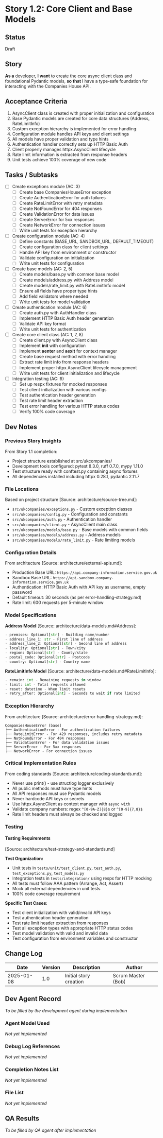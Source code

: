 # Story 1.2: Core Client and Base Models

## Status
Draft

## Story
**As a** developer,
**I want** to create the core async client class and foundational Pydantic models,
**so that** I have a type-safe foundation for interacting with the Companies House API.

## Acceptance Criteria
1. AsyncClient class is created with proper initialization and configuration
2. Base Pydantic models are created for core data structures (Address, RateLimitInfo)
3. Custom exception hierarchy is implemented for error handling
4. Configuration module handles API keys and client settings
5. All models have proper validation and type hints
6. Authentication handler correctly sets up HTTP Basic Auth
7. Client properly manages httpx.AsyncClient lifecycle
8. Rate limit information is extracted from response headers
9. Unit tests achieve 100% coverage of new code

## Tasks / Subtasks
- [ ] Create exceptions module (AC: 3)
  - [ ] Create base CompaniesHouseError exception
  - [ ] Create AuthenticationError for auth failures
  - [ ] Create RateLimitError with retry metadata
  - [ ] Create NotFoundError for 404 responses
  - [ ] Create ValidationError for data issues
  - [ ] Create ServerError for 5xx responses
  - [ ] Create NetworkError for connection issues
  - [ ] Write unit tests for exception hierarchy
- [ ] Create configuration module (AC: 4)
  - [ ] Define constants (BASE_URL, SANDBOX_URL, DEFAULT_TIMEOUT)
  - [ ] Create configuration class for client settings
  - [ ] Handle API key from environment or constructor
  - [ ] Validate configuration on initialization
  - [ ] Write unit tests for configuration
- [ ] Create base models (AC: 2, 5)
  - [ ] Create models/base.py with common base model
  - [ ] Create models/address.py with Address model
  - [ ] Create models/rate_limit.py with RateLimitInfo model
  - [ ] Ensure all fields have proper type hints
  - [ ] Add field validators where needed
  - [ ] Write unit tests for model validation
- [ ] Create authentication module (AC: 6)
  - [ ] Create auth.py with AuthHandler class
  - [ ] Implement HTTP Basic Auth header generation
  - [ ] Validate API key format
  - [ ] Write unit tests for authentication
- [ ] Create core client class (AC: 1, 7, 8)
  - [ ] Create client.py with AsyncClient class
  - [ ] Implement __init__ with configuration
  - [ ] Implement __aenter__ and __aexit__ for context manager
  - [ ] Create base request method with error handling
  - [ ] Extract rate limit info from response headers
  - [ ] Implement proper httpx.AsyncClient lifecycle management
  - [ ] Write unit tests for client initialization and lifecycle
- [ ] Integration testing (AC: 9)
  - [ ] Set up respx fixtures for mocked responses
  - [ ] Test client initialization with various configs
  - [ ] Test authentication header generation
  - [ ] Test rate limit header extraction
  - [ ] Test error handling for various HTTP status codes
  - [ ] Verify 100% code coverage

## Dev Notes

### Previous Story Insights
From Story 1.1 completion:
- Project structure established at src/ukcompanies/
- Development tools configured: pytest 8.3.0, ruff 0.7.0, mypy 1.11.0
- Test structure ready with conftest.py containing async fixtures
- All dependencies installed including httpx 0.28.1, pydantic 2.11.7

### File Locations
Based on project structure [Source: architecture/source-tree.md]:
- `src/ukcompanies/exceptions.py` - Custom exception classes
- `src/ukcompanies/config.py` - Configuration and constants
- `src/ukcompanies/auth.py` - Authentication handler
- `src/ukcompanies/client.py` - AsyncClient main class
- `src/ukcompanies/models/base.py` - Base models with common fields
- `src/ukcompanies/models/address.py` - Address models
- `src/ukcompanies/models/rate_limit.py` - Rate limiting models

### Configuration Details
From architecture [Source: architecture/external-apis.md]:
- Production Base URL: `https://api.company-information.service.gov.uk`
- Sandbox Base URL: `https://api-sandbox.company-information.service.gov.uk`
- Authentication: HTTP Basic Auth with API key as username, empty password
- Default timeout: 30 seconds (as per error-handling-strategy.md)
- Rate limit: 600 requests per 5-minute window

### Model Specifications

**Address Model** [Source: architecture/data-models.md#Address]:
```python
- premises: Optional[str] - Building name/number
- address_line_1: str - First line of address
- address_line_2: Optional[str] - Second line of address
- locality: Optional[str] - Town/city
- region: Optional[str] - County/state
- postal_code: Optional[str] - Postcode
- country: Optional[str] - Country name
```

**RateLimitInfo Model** [Source: architecture/data-models.md#RateLimitInfo]:
```python
- remain: int - Remaining requests in window
- limit: int - Total requests allowed
- reset: datetime - When limit resets
- retry_after: Optional[int] - Seconds to wait if rate limited
```

### Exception Hierarchy
From architecture [Source: architecture/error-handling-strategy.md]:
```
CompaniesHouseError (base)
├── AuthenticationError - For authentication failures
├── RateLimitError - For 429 responses, includes retry metadata
├── NotFoundError - For 404 responses
├── ValidationError - For data validation issues
├── ServerError - For 5xx responses
├── NetworkError - For connection issues
```

### Critical Implementation Rules
From coding standards [Source: architecture/coding-standards.md]:
- Never use print() - use structlog logger exclusively
- All public methods must have type hints
- All API responses must use Pydantic models
- Never hardcode API keys or secrets
- Use httpx.AsyncClient as context manager with `async with`
- Validate company numbers: regex `^[0-9A-Z]{8}$` or `^[0-9]{7,8}$`
- Rate limit headers must always be checked and logged

### Testing

#### Testing Requirements
[Source: architecture/test-strategy-and-standards.md]

**Test Organization:**
- Unit tests in `tests/unit/test_client.py`, `test_auth.py`, `test_exceptions.py`, `test_models.py`
- Integration tests in `tests/integration/` using respx for HTTP mocking
- All tests must follow AAA pattern (Arrange, Act, Assert)
- Mock all external dependencies in unit tests
- 100% code coverage requirement

**Specific Test Cases:**
- Test client initialization with valid/invalid API keys
- Test authentication header generation
- Test rate limit header extraction from responses
- Test all exception types with appropriate HTTP status codes
- Test model validation with valid and invalid data
- Test configuration from environment variables and constructor

## Change Log
| Date | Version | Description | Author |
|------|---------|-------------|--------|
| 2025-01-08 | 1.0 | Initial story creation | Scrum Master (Bob) |

## Dev Agent Record
_To be filled by the development agent during implementation_

### Agent Model Used
_Not yet implemented_

### Debug Log References
_Not yet implemented_

### Completion Notes List
_Not yet implemented_

### File List
_Not yet implemented_

## QA Results
_To be filled by QA agent after implementation_